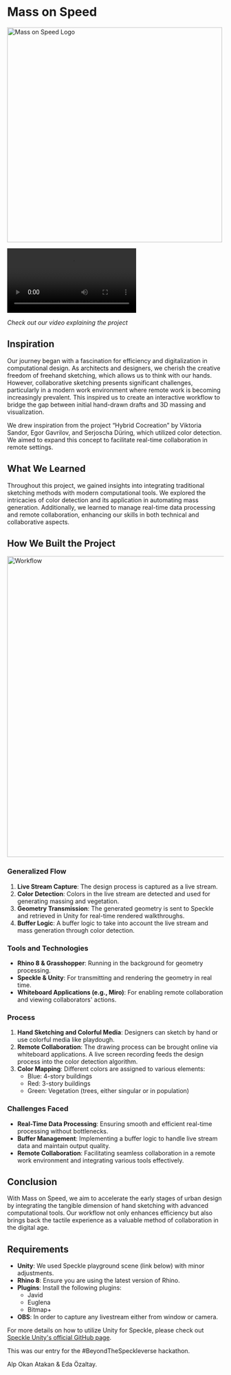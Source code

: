# Mass on Speed

<p align="left">
  <img src="https://github.com/AlpachinoOA/Mass-On-Speed/assets/153074986/d21fa92f-dff7-435b-b94e-783f250d83e1" alt="Mass on Speed Logo" width="500">
</p>

<p align="left">
  <video src="https://github.com/AlpachinoOA/MassOnSpeed/assets/153074986/9571b9d7-bb32-42e4-a383-5f1b419f33e6" width="300" controls>
  </video>
</p>

<p align="left">
  <em>Check out our video explaining the project</em>
</p>

## Inspiration
Our journey began with a fascination for efficiency and digitalization in computational design. As architects and designers, we cherish the creative freedom of freehand sketching, which allows us to think with our hands. However, collaborative sketching presents significant challenges, particularly in a modern work environment where remote work is becoming increasingly prevalent. This inspired us to create an interactive workflow to bridge the gap between initial hand-drawn drafts and 3D massing and visualization.

We drew inspiration from the project “Hybrid Cocreation” by Viktoria Sandor, Egor Gavrilov, and Serjoscha Düring, which utilized color detection. We aimed to expand this concept to facilitate real-time collaboration in remote settings.

## What We Learned
Throughout this project, we gained insights into integrating traditional sketching methods with modern computational tools. We explored the intricacies of color detection and its application in automating mass generation. Additionally, we learned to manage real-time data processing and remote collaboration, enhancing our skills in both technical and collaborative aspects.

## How We Built the Project

<p align="left">
  <img src="https://github.com/AlpachinoOA/Mass-On-Speed/assets/153074986/365a8d7c-a8c3-46f6-8cd1-2e3d504e44aa" alt="Workflow" width="700">
</p>

### Generalized Flow
1. **Live Stream Capture**: The design process is captured as a live stream.
2. **Color Detection**: Colors in the live stream are detected and used for generating massing and vegetation.
3. **Geometry Transmission**: The generated geometry is sent to Speckle and retrieved in Unity for real-time rendered walkthroughs.
4. **Buffer Logic**: A buffer logic to take into account the live stream and mass generation through color detection.

### Tools and Technologies
- **Rhino 8 & Grasshopper**: Running in the background for geometry processing.
- **Speckle & Unity**: For transmitting and rendering the geometry in real time.
- **Whiteboard Applications (e.g., Miro)**: For enabling remote collaboration and viewing collaborators' actions.

### Process
1. **Hand Sketching and Colorful Media**: Designers can sketch by hand or use colorful media like playdough.
2. **Remote Collaboration**: The drawing process can be brought online via whiteboard applications. A live screen recording feeds the design process into the color detection algorithm.
3. **Color Mapping**: Different colors are assigned to various elements:
    - Blue: 4-story buildings
    - Red: 3-story buildings
    - Green: Vegetation (trees, either singular or in population)

### Challenges Faced
- **Real-Time Data Processing**: Ensuring smooth and efficient real-time processing without bottlenecks.
- **Buffer Management**: Implementing a buffer logic to handle live stream data and maintain output quality.
- **Remote Collaboration**: Facilitating seamless collaboration in a remote work environment and integrating various tools effectively.

## Conclusion
With Mass on Speed, we aim to accelerate the early stages of urban design by integrating the tangible dimension of hand sketching with advanced computational tools. Our workflow not only enhances efficiency but also brings back the tactile experience as a valuable method of collaboration in the digital age.

## Requirements
- **Unity**: We used Speckle playground scene (link below) with minor adjustments.
- **Rhino 8**: Ensure you are using the latest version of Rhino.
- **Plugins**: Install the following plugins:
  - Javid
  - Euglena
  - Bitmap+
 - **OBS**: In order to capture any livestream either from window or camera. 


For more details on how to utilize Unity for Speckle, please check out [Speckle Unity's official GitHub page](https://github.com/specklesystems/speckle-unity/blob/main/README.md).

This was our entry for the #BeyondTheSpeckleverse hackathon.

Alp Okan Atakan & Eda Özaltay.
